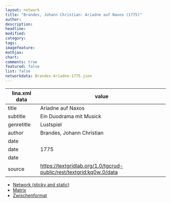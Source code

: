 ```yaml
---
layout: network
title: "Brandes, Johann Christian: Ariadne auf Naxos (1775)"
author:
description:
headline:
modified:
category:
tags:
imagefeature: 
mathjax: 
chart: 
comments: true
featured: false
list: false
networkdata: Brandes-Ariadne-1775.json
---
```

lina.xml data  | value
------------- | -------------
title|Ariadne auf Naxos
subtitle|Ein Duodrama mit Musick
genretitle|Lustspiel
author|Brandes, Johann Christian
date|
date|1775
date|
source|https://textgridlab.org/1.0/tgcrud-public/rest/textgrid:kq0w.0/data


* [Network (sticky and static)](/network0008)
* [Matrix](/matrix0008)
* [Zwischenformat](/lina0008 )
